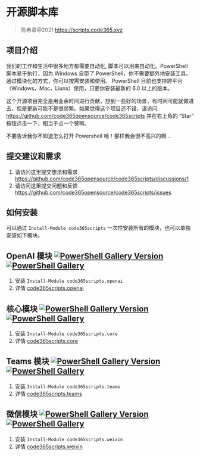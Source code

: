 # 开源脚本库

> 陈希章@2021 <https://scripts.code365.xyz>

## 项目介绍

我们的工作和生活中很多地方都需要自动化, 脚本可以用来自动化。PowerShell 脚本易于执行，因为 Windows 自带了 PowerShell，你不需要额外地安装工具。通过模块化的方式，你可以按需安装和使用。
PowerShell 目前也支持跨平台（Windows，Mac，Liunx）使用，只要你安装最新的 6.0 以上的版本。

这个开源项目完全是用业余时间进行贡献，想到一些好的场景，有时间可能就做进去，但是更新可能不是很频繁。如果觉得这个项目还不错，请访问 <https://github.com/code365opensource/code365scripts> 并在右上角的 “Star” 按钮点击一下，相当于点一个赞啊。

不要告诉我你不知道怎么打开 Powershell 哈！那样我会很不高兴的啊...

## 提交建议和需求

1. 请访问这里提交想法和需求 <https://github.com/code365opensource/code365scripts/discussions/1>
1. 请访问这里提交问题和反馈 <https://github.com/code365opensource/code365scripts/issues>

## 如何安装

可以通过 `Install-Module code365scripts` 一次性安装所有的模块，也可以单独安装如下模块。

## OpenAI 模块 [![PowerShell Gallery Version](https://img.shields.io/powershellgallery/v/code365scripts.openai?label=code365scripts.openai)](https://www.powershellgallery.com/packages/code365scripts.openai) [![PowerShell Gallery](https://img.shields.io/powershellgallery/dt/code365scripts.openai)](https://www.powershellgallery.com/packages/code365scripts.openai)

1. 安装 `Install-Module code365scripts.openai`
1. 详情 [code365scripts.openai](./code365scripts.openai/readme.md)


## 核心模块 [![PowerShell Gallery Version](https://img.shields.io/powershellgallery/v/code365scripts.core?label=code365scripts.core)](https://www.powershellgallery.com/packages/code365scripts.core) [![PowerShell Gallery](https://img.shields.io/powershellgallery/dt/code365scripts.core)](https://www.powershellgallery.com/packages/code365scripts.core)

1. 安装 `Install-Module code365scripts.core`
1. 详情 [code365scripts.core](./code365scripts.core/readme.md)

## Teams 模块 [![PowerShell Gallery Version](https://img.shields.io/powershellgallery/v/code365scripts.teams?label=code365scripts.teams)](https://www.powershellgallery.com/packages/code365scripts.teams) [![PowerShell Gallery](https://img.shields.io/powershellgallery/dt/code365scripts.teams)](https://www.powershellgallery.com/packages/code365scripts.teams)

1. 安装 `Install-Module code365scripts.teams`
1. 详情 [code365scripts.teams](./code365scripts.teams/readme.md)

## 微信模块 [![PowerShell Gallery Version](https://img.shields.io/powershellgallery/v/code365scripts.weixin?label=code365scripts.weixin)](https://www.powershellgallery.com/packages/code365scripts.weixin) [![PowerShell Gallery](https://img.shields.io/powershellgallery/dt/code365scripts.weixin)](https://www.powershellgallery.com/packages/code365scripts.weixin)

1. 安装 `Install-Module code365scripts.weixin`
1. 详情 [code365scripts.weixin](./code365scripts.weixin/readme.md)


<!-- 
1. 如何生成帮助文档 https://learn.microsoft.com/en-us/powershell/utility-modules/platyps/create-help-using-platyps?view=ps-modules
2. 老版本的Powershell通过安装最新的PSReadLine可以得到更好的体验
 -->
